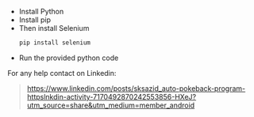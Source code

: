 - Install Python
- Install pip
- Then install Selenium
  ```bash
  pip install selenium
  ```
- Run the provided python code
  
For any help contact on Linkedin:
> https://www.linkedin.com/posts/sksazid_auto-pokeback-program-httpslnkdin-activity-7170492870242553856-HXeJ?utm_source=share&utm_medium=member_android
